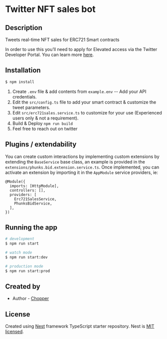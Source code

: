 <h1>Twitter NFT sales bot</h1>

## Description

Tweets real-time NFT sales for ERC721 Smart contracts

In order to use this you’ll need to apply for Elevated access via the Twitter Developer Portal. You can learn more [here](https://developer.twitter.com/en/docs/twitter-api/getting-started/about-twitter-api#v2-access-leve).

## Installation

```bash
$ npm install
```

1. Create `.env` file & add contents from `example.env` -- Add your API credentials.
2. Edit the `src/config.ts` file to add your smart contract & customize the tweet parameters.
3. Edit `src/erc721sales.service.ts` to customize for your use (Experienced users only & not a requirement).
4. Build & Deploy `npm run build`
5. Feel free to reach out on twitter

## Plugins / extendability

You can create custom interactions by implementing custom extensions by extending the `BaseService` base
class, an example is provided in  the `extensions/phunks.bid.extension.service.ts`. Once implemented, you can activate an extension by importing it in the `AppModule` service providers, ie:

```
@Module({
  imports: [HttpModule],
  controllers: [],
  providers: [
    Erc721SalesService, 
    PhunksBidService,
  ],
})
```

## Running the app

```bash
# development
$ npm run start

# watch mode
$ npm run start:dev

# production mode
$ npm run start:prod
```

## Created by

- Author - [Chopper](https://twitter.com/chopper__dad)

## License

Created using [Nest](https://github.com/nestjs/nest) framework TypeScript starter repository.
Nest is [MIT licensed](LICENSE).
